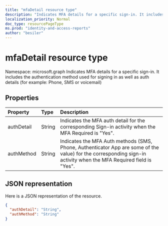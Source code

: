 ```yaml
---
title: "mfaDetail resource type"
description: "Indicates MFA details for a specific sign-in. It includes the authentication method used for signing in as well as auth details (for example: Phone, SMS or voicemail) "
localization_priority: Normal
doc_type: resourcePageType
ms.prod: "identity-and-access-reports"
author: "besiler"
---
```


# mfaDetail resource type

Namespace: microsoft.graph
Indicates MFA details for a specific sign-in. It includes the authentication method used for signing in as well as auth details (for example: Phone, SMS or voicemail)



## Properties
| Property	   | Type	|Description|
|:---------------|:--------|:----------|
|authDetail|String|Indicates the MFA auth detail for the corresponding Sign-in activity when the MFA Required is "Yes".|
|authMethod|String|Indicates the MFA Auth methods (SMS, Phone, Authenticator App are some of the value) for the corresponding sign-in activity when the MFA Required field is "Yes".|

## JSON representation

Here is a JSON representation of the resource.

<!-- {
  "blockType": "resource",
  "optionalProperties": [

  ],
  "@odata.type": "microsoft.graph.mfaDetail"
}-->

```json
{
  "authDetail": "String",
  "authMethod": "String"
}

```

<!-- uuid: 8fcb5dbc-d5aa-4681-8e31-b001d5168d79
2015-10-25 14:57:30 UTC -->
<!-- {
  "type": "#page.annotation",
  "description": "mfaDetail resource",
  "keywords": "",
  "section": "documentation",
  "tocPath": ""
}-->


